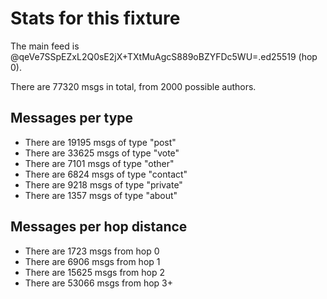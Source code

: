 # Stats for this fixture

The main feed is @qeVe7SSpEZxL2Q0sE2jX+TXtMuAgcS889oBZYFDc5WU=.ed25519 (hop 0).

There are 77320 msgs in total, from 2000 possible authors.

## Messages per type

- There are 19195 msgs of type "post"
- There are 33625 msgs of type "vote"
- There are 7101 msgs of type "other"
- There are 6824 msgs of type "contact"
- There are 9218 msgs of type "private"
- There are 1357 msgs of type "about"

## Messages per hop distance

- There are 1723 msgs from hop 0
- There are 6906 msgs from hop 1
- There are 15625 msgs from hop 2
- There are 53066 msgs from hop 3+

